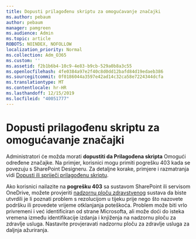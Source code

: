 ```yaml
---
title: Dopusti prilagođenu skriptu za omogućavanje značajki
ms.author: pebaum
author: pebaum
manager: pamgreen
ms.audience: Admin
ms.topic: article
ROBOTS: NOINDEX, NOFOLLOW
localization_priority: Normal
ms.collection: Adm_O365
ms.custom: ''
ms.assetid: f2b1b6b4-10c9-4e83-b9cb-529a0b8a3c55
ms.openlocfilehash: 4fe0384a97e2f40c8d0dd12bafd84d19edaeb386
ms.sourcegitcommit: 0f0186044a3597e42ad14c32ca58e7224344dcfa
ms.translationtype: MT
ms.contentlocale: hr-HR
ms.lasthandoff: 12/15/2019
ms.locfileid: "40051777"
---
```

# <a name="allow-custom-script-to-enable-features"></a>Dopusti prilagođenu skriptu za omogućavanje značajki

Administratori će možda morati **dopustiti da Prilagođena skripta** Omogući određene značajke. Na primjer, korisnici mogu primiti pogrešku 403 kada se povezuju s SharePoint Designeru. Za detaljne korake, primjere i razmatranja vidi [Dopusti ili spriječi prilagođenu skriptu](https://docs.microsoft.com/sharepoint/allow-or-prevent-custom-script).

Ako korisnici nailazite na **pogrešku 403** sa sustavom SharePoint ili servisom OneDrive, možete provjeriti [nadzornu ploču zdravstvenog](https://admin.microsoft.com/AdminPortal/Home#/servicehealth) sustava da biste utvrdili je li poznati problem s rezolucijom u tijeku prije nego što nazovete podršku ili provedete vrijeme otklanjanja poteškoća. Problem može biti vrlo privremeni i već identificiran od strane Microsofta, ali može doći do isteka vremena između identifikacije izdanja i knjiženja na nadzornu ploču za zdravlje usluga. Nastavite provjeravati nadzornu ploču za zdravlje usluga za daljnja ažuriranja.

